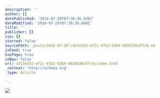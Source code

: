 ```yaml
---
description: ''
author: []
datePublished: '2016-07-28T07:38:46.626Z'
dateModified: '2016-07-28T07:38:38.680Z'
title: ''
publisher: {}
via: {}
starred: false
sourcePath: _posts/2016-07-28-cd13e332-af2c-47a3-b384-0650196af7c6.md
inFeed: true
hasPage: true
inNav: false
url: cd13e332-af2c-47a3-b384-0650196af7c6/index.html
_context: 'http://schema.org'
_type: Article

---
```

![](https://the-grid-user-content.s3-us-west-2.amazonaws.com/298e6d4c-41a4-48d8-a6a4-b08cf0ae65f6.jpg)